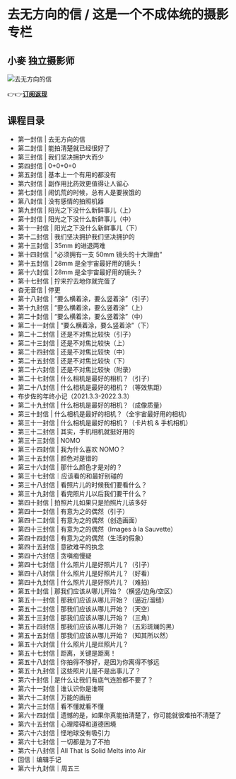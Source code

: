 去无方向的信 / 这是一个不成体统的摄影专栏
======================

小麥 **独立摄影师**
------------

![去无方向的信](https://www.geekgay.com/storage/geek/geek_b3bd61c9d1c15864bafdfba3cc44ced3.jpg)  
  
👉👉[**订阅返现**](https://time.geekbang.org/column/intro/100102601?code=-UoTvpbuvzyJ55HMNwlat1FQJ3LZ%2FH3FYQNlEvoEM-g%3D "去无方向的信")  
  
课程目录
----

  
  
- 第一封信 | 去无方向的信
- 第二封信 | 能拍清楚就已经很好了
- 第三封信 | 我们坚决拥护大而少
- 第四封信 | 0+0+0=0
- 第五封信 | 基本上一个有用的都没有
- 第六封信 | 副作用比药效更值得让人留心
- 第七封信 | 闹饥荒的时候，总有人是要挨饿的
- 第八封信 | 没有感情的拍照机器
- 第九封信 | 阳光之下没什么新鲜事儿（上）
- 第十封信 | 阳光之下没什么新鲜事儿（中）
- 第十一封信 | 阳光之下没什么新鲜事儿（下）
- 第十二封信 | 我们坚决拥护我们坚决拥护的
- 第十三封信 | 35mm 的进退两难
- 第十四封信 | “必须拥有一支 50mm 镜头的十大理由”
- 第十五封信 | 28mm 是全宇宙最好用的镜头！
- 第十六封信 | 28mm 是全宇宙最好用的镜头？
- 第十七封信 | 拧来拧去地你就完蛋了
- 杳无音信 | 停更
- 第十八封信 | “要么横着涂，要么竖着涂”（引子）
- 第十九封信 | “要么横着涂，要么竖着涂”（上）
- 第二十封信 | “要么横着涂，要么竖着涂”（中）
- 第二十一封信 | “要么横着涂，要么竖着涂”（下）
- 第二十二封信 | 还是不对焦比较快（引子）
- 第二十三封信 | 还是不对焦比较快（上）
- 第二十四封信 | 还是不对焦比较快（中）
- 第二十五封信 | 还是不对焦比较快（下）
- 第二十六封信 | 还是不对焦比较快（附录）
- 第二十七封信 | 什么相机是最好的相机？（引子）
- 第二十八封信 | 什么相机是最好的相机？（等效焦距）
- 布步佐的年终小记（2021.3.3-2022.3.3）
- 第二十九封信 | 什么相机是最好的相机？（成像质量）
- 第三十封信 | 什么相机是最好的相机？（全宇宙最好用的相机）
- 第三十一封信 | 什么相机是最好的相机？（卡片机 &amp; 手机相机）
- 第三十二封信 | 其实，手机相机就挺好用的
- 第三十三封信 | NOMO
- 第三十四封信 | 我为什么喜欢 NOMO？
- 第三十五封信 | 颜色对是错的
- 第三十六封信 | 那什么颜色才是对的？
- 第三十七封信｜应该看的和最好别碰的
- 第三十八封信 | 看照片儿的时候我们要看什么？
- 第三十九封信 | 看完照片儿以后我们要干什么？
- 第四十封信 | 拍照片儿如果只是拍照片儿该多好
- 第四十一封信 | 有意为之的偶然（引子）
- 第四十二封信 | 有意为之的偶然（创造画面）
- 第四十三封信 | 有意为之的偶然（Images à la Sauvette）
- 第四十四封信 | 有意为之的偶然（生活的假象）
- 第四十五封信 | 意欲难平的执念
- 第四十六封信 | 贪嗔痴慢疑
- 第四十七封信 | 什么照片儿是好照片儿？（引子）
- 第四十八封信 | 什么照片儿是好照片儿？（好看）
- 第四十九封信 | 什么照片儿是好照片儿？（难拍）
- 第五十封信 | 那我们应该从哪儿开始？（横竖/边角/空区）
- 第五十一封信 | 那我们应该从哪儿开始？（逼近/溜缝）
- 第五十二封信 | 那我们应该从哪儿开始？（天空）
- 第五十三封信 | 那我们应该从哪儿开始？（三角）
- 第五十四封信 | 那我们应该从哪儿开始？（五彩斑斓的黑）
- 第五十五封信 | 那我们应该从哪儿开始？（知其所以然）
- 第五十六封信 | 什么照片儿是烂照片儿？
- 第五十七封信 | 距离，关键是距离！
- 第五十八封信 | 你拍得不够好，是因为你离得不够远
- 第五十九封信 | 这些照片儿是不是出事儿了？
- 第六十封信 | 是什么让我们有底气连脸都不要了？
- 第六十一封信 | 谁认识你是谁啊
- 第六十二封信 | 万能的画册
- 第六十三封信 | 看不懂就看不懂
- 第六十四封信 | 遗憾的是，如果你真能拍清楚了，你可能就很难拍不清楚了
- 第六十五封信 | 心理障碍和道德困境
- 第六十六封信 | 怪地球没有吸引力
- 第六十七封信 | 一切都是为了不拍
- 第六十八封信 | All That Is Solid Melts into Air
- 回信｜编辑手记
- 第六十九封信｜周五三
